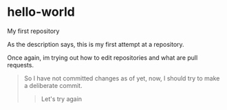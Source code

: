 # hello-world
My first repository

As the description says, this is my first attempt at a repository.

Once again, im trying out how to edit repositories and what are pull requests.
>So I have not committed changes as of yet, now, I should try to make a deliberate commit.
>>Let's try again

